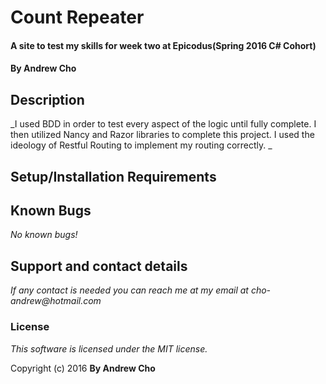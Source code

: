 # Count Repeater

#### A site to test my skills for week two at Epicodus(Spring 2016 C# Cohort)

#### By Andrew Cho

## Description

_I used BDD in order to test every aspect of the logic until fully complete. I then utilized Nancy and Razor libraries to complete this project. I used the ideology of Restful Routing to implement my routing correctly. _


## Setup/Installation Requirements

## Known Bugs
_No known bugs!_

## Support and contact details
_If any contact is needed you can reach me at my email at cho-andrew@hotmail.com_

### License

*This software is licensed under the MIT license.*

Copyright (c) 2016 **By Andrew Cho**

